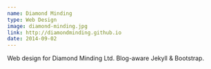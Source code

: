 ```yaml
---
name: Diamond Minding
type: Web Design
image: diamond-minding.jpg
link: http://diamondminding.github.io
date: 2014-09-02
---
```


Web design for Diamond Minding Ltd. Blog-aware Jekyll & Bootstrap.

